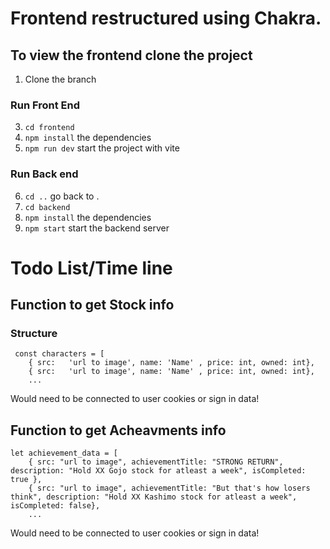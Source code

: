 # Frontend restructured using Chakra. 

## To view the frontend clone the project
1. Clone the branch
### Run Front End
3. ```cd frontend```
4. ```npm install``` the dependencies
5. ```npm run dev``` start the project with vite
### Run Back end
6. ```cd ..``` go back to .
6. ```cd backend``` 
7. ```npm install``` the dependencies
8. ```npm start``` start the backend server

# Todo List/Time line
## Function to get Stock info
### Structure
```
 const characters = [
    { src:   'url to image', name: 'Name' , price: int, owned: int},
    { src:   'url to image', name: 'Name' , price: int, owned: int},
    ...
```
Would need to be connected to user cookies or sign in data!

## Function to get Acheavments info
```
let achievement_data = [
    { src: "url to image", achievementTitle: "STRONG RETURN", description: "Hold XX Gojo stock for atleast a week", isCompleted: true },
    { src: "url to image", achievementTitle: "But that's how losers think", description: "Hold XX Kashimo stock for atleast a week", isCompleted: false},
    ...
```
Would need to be connected to user cookies or sign in data!
